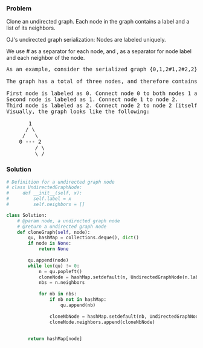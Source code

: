 ### Problem
Clone an undirected graph. Each node in the graph contains a label and a list of its neighbors.


OJ's undirected graph serialization:
Nodes are labeled uniquely.

We use # as a separator for each node, and , as a separator for node label and each neighbor of the node.
<pre>
As an example, consider the serialized graph {0,1,2#1,2#2,2}.

The graph has a total of three nodes, and therefore contains three parts as separated by #.

First node is labeled as 0. Connect node 0 to both nodes 1 and 2.
Second node is labeled as 1. Connect node 1 to node 2.
Third node is labeled as 2. Connect node 2 to node 2 (itself), thus forming a self-cycle.
Visually, the graph looks like the following:

       1
      / \
     /   \
    0 --- 2
         / \
         \_/
</pre>
### Solution
```python
# Definition for a undirected graph node
# class UndirectedGraphNode:
#     def __init__(self, x):
#         self.label = x
#         self.neighbors = []

class Solution:
    # @param node, a undirected graph node
    # @return a undirected graph node
    def cloneGraph(self, node):
        qu, hashMap = collections.deque(), dict()
        if node is None:
            return None
        
        qu.append(node)
        while len(qu) != 0:
            n = qu.popleft()
            cloneNode = hashMap.setdefault(n, UndirectedGraphNode(n.label))
            nbs = n.neighbors
            
            for nb in nbs:
                if nb not in hashMap:
                    qu.append(nb)
                
                cloneNbNode = hashMap.setdefault(nb, UndirectedGraphNode(nb.label))
                cloneNode.neighbors.append(cloneNbNode)
                    
        
        return hashMap[node]
            
        
```